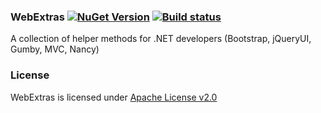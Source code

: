 ### WebExtras  [![NuGet Version](https://img.shields.io/nuget/v/WebExtras.svg?style=flat)](https://www.nuget.org/packages/WebExtras/)  [![Build status](https://ci.appveyor.com/api/projects/status/9c4s5yu5hjptvnwn?svg=true)](https://ci.appveyor.com/project/monemihir/webextras)
A collection of helper methods for .NET developers (Bootstrap, jQueryUI, Gumby, MVC, Nancy)

### License
WebExtras is licensed under [Apache License v2.0](http://www.apache.org/licenses/LICENSE-2.0.html)
